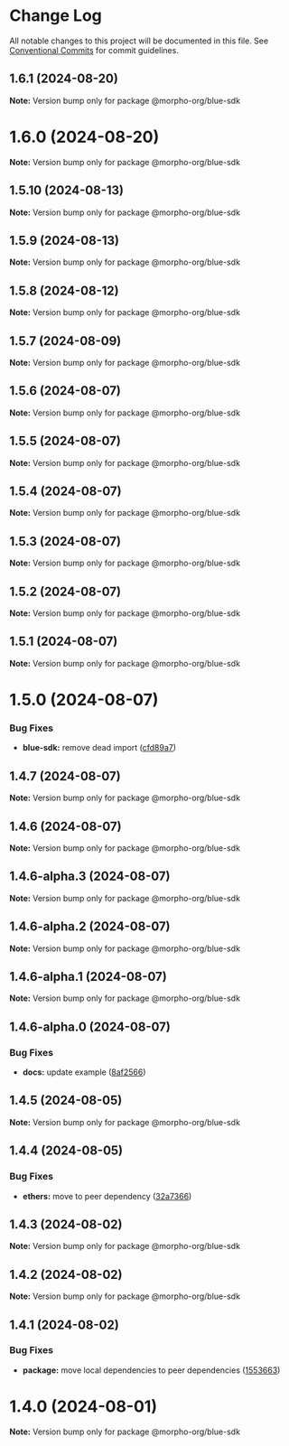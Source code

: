 # Change Log

All notable changes to this project will be documented in this file.
See [Conventional Commits](https://conventionalcommits.org) for commit guidelines.

## 1.6.1 (2024-08-20)

**Note:** Version bump only for package @morpho-org/blue-sdk

# 1.6.0 (2024-08-20)

**Note:** Version bump only for package @morpho-org/blue-sdk

## 1.5.10 (2024-08-13)

**Note:** Version bump only for package @morpho-org/blue-sdk

## 1.5.9 (2024-08-13)

**Note:** Version bump only for package @morpho-org/blue-sdk

## 1.5.8 (2024-08-12)

**Note:** Version bump only for package @morpho-org/blue-sdk

## 1.5.7 (2024-08-09)

**Note:** Version bump only for package @morpho-org/blue-sdk

## 1.5.6 (2024-08-07)

**Note:** Version bump only for package @morpho-org/blue-sdk

## 1.5.5 (2024-08-07)

**Note:** Version bump only for package @morpho-org/blue-sdk

## 1.5.4 (2024-08-07)

**Note:** Version bump only for package @morpho-org/blue-sdk

## 1.5.3 (2024-08-07)

**Note:** Version bump only for package @morpho-org/blue-sdk

## 1.5.2 (2024-08-07)

**Note:** Version bump only for package @morpho-org/blue-sdk

## 1.5.1 (2024-08-07)

**Note:** Version bump only for package @morpho-org/blue-sdk

# 1.5.0 (2024-08-07)

### Bug Fixes

* **blue-sdk:** remove dead import ([cfd89a7](https://github.com/morpho-org/sdks/commit/cfd89a7dcb207bafb76c3294c1e96ab553c1568a))

## 1.4.7 (2024-08-07)

**Note:** Version bump only for package @morpho-org/blue-sdk

## 1.4.6 (2024-08-07)

**Note:** Version bump only for package @morpho-org/blue-sdk

## 1.4.6-alpha.3 (2024-08-07)

**Note:** Version bump only for package @morpho-org/blue-sdk

## 1.4.6-alpha.2 (2024-08-07)

**Note:** Version bump only for package @morpho-org/blue-sdk

## 1.4.6-alpha.1 (2024-08-07)

**Note:** Version bump only for package @morpho-org/blue-sdk

## 1.4.6-alpha.0 (2024-08-07)

### Bug Fixes

* **docs:** update example ([8af2566](https://github.com/morpho-org/sdks/commit/8af2566689c8c1ba70d20797e83837e9d0359108))

## 1.4.5 (2024-08-05)

**Note:** Version bump only for package @morpho-org/blue-sdk

## 1.4.4 (2024-08-05)

### Bug Fixes

* **ethers:** move to peer dependency ([32a7366](https://github.com/morpho-org/sdks/commit/32a7366e2a83a6a98bb0be69fc9d88f650174bf7))

## 1.4.3 (2024-08-02)

**Note:** Version bump only for package @morpho-org/blue-sdk

## 1.4.2 (2024-08-02)

**Note:** Version bump only for package @morpho-org/blue-sdk

## 1.4.1 (2024-08-02)

### Bug Fixes

* **package:** move local dependencies to peer dependencies ([1553663](https://github.com/morpho-org/sdks/commit/15536638c4564743b9d96de17b34739346b3b3e0))

# 1.4.0 (2024-08-01)

**Note:** Version bump only for package @morpho-org/blue-sdk
